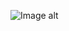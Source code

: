 ![Image alt](https://github.com/VoiceDD/WebGazievSymfony/blob/3e935d0bb83e193741177d69b6c85460876e3d85/image.png)
